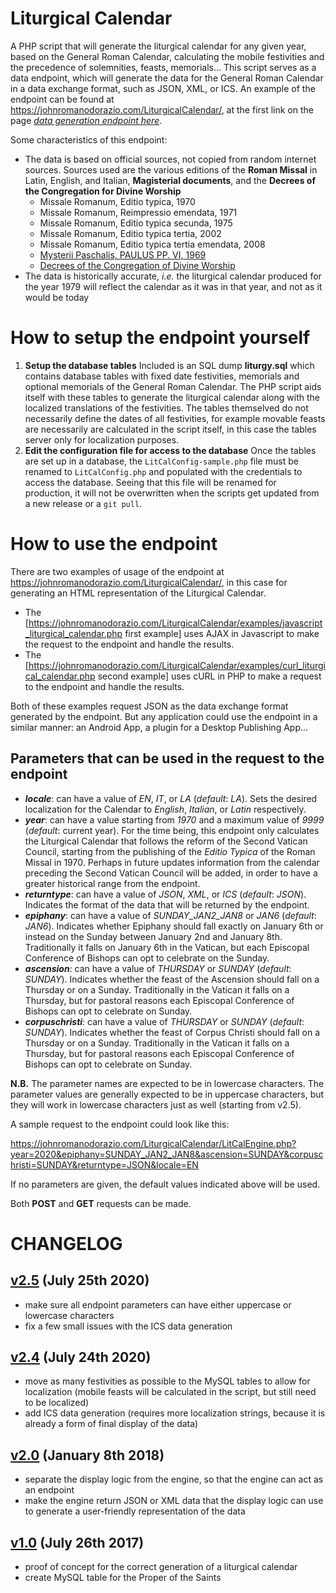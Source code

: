 # Liturgical Calendar
A PHP script that will generate the liturgical calendar for any given year, based on the General Roman Calendar, calculating the mobile festivities and the precedence of solemnities, feasts, memorials... This script serves as a data endpoint, which will generate the data for the General Roman Calendar in a data exchange format, such as JSON, XML, or ICS. An example of the endpoint can be found at https://johnromanodorazio.com/LiturgicalCalendar/, at the first link on the page [*data generation endpoint here*](https://johnromanodorazio.com/LiturgicalCalendar/LitCalEngine.php).

Some characteristics of this endpoint:
* The data is based on official sources, not copied from random internet sources. Sources used are the various editions of the **Roman Missal** in Latin, English, and Italian, **Magisterial documents**, and the **Decrees of the Congregation for Divine Worship**
    - Missale Romanum, Editio typica, 1970
    - Missale Romanum, Reimpressio emendata, 1971
    - Missale Romanum, Editio typica secunda, 1975
    - Missale Romanum, Editio typica tertia, 2002
    - Missale Romanum, Editio typica tertia emendata, 2008
    - [Mysterii Paschalis, PAULUS PP. VI, 1969](http://www.vatican.va/content/paul-vi/la/motu_proprio/documents/hf_p-vi_motu-proprio_19690214_mysterii-paschalis.html)
    - [Decrees of the Congregation of Divine Worship](https://www.vatican.va/roman_curia/congregations/ccdds/index_it.htm)
* The data is historically accurate, *i.e.* the liturgical calendar produced for the year 1979 will reflect the calendar as it was in that year, and not as it would be today


# How to setup the endpoint yourself
1. **Setup the database tables**
  Included is an SQL dump **liturgy.sql** which contains database tables with fixed date festivities, memorials and optional memorials of the General Roman Calendar. The PHP script aids itself with these tables to generate the liturgical calendar along with the localized translations of the festivities. The tables themselved do not necessarily define the dates of all festivities, for example movable feasts are necessarily are calculated in the script itself, in this case the tables server only for localization purposes.
2. **Edit the configuration file for access to the database**
  Once the tables are set up in a database, the `LitCalConfig-sample.php` file must be renamed to `LitCalConfig.php` and populated with the credentials to access the database. Seeing that this file will be renamed for production, it will not be overwritten when the scripts get updated from a new release or a `git pull`.

# How to use the endpoint
There are two examples of usage of the endpoint at https://johnromanodorazio.com/LiturgicalCalendar/, in this case for generating an HTML representation of the Liturgical Calendar.

* The [https://johnromanodorazio.com/LiturgicalCalendar/examples/javascript_liturgical_calendar.php first example] uses AJAX in Javascript to make the request to the endpoint and handle the results. 
* The [https://johnromanodorazio.com/LiturgicalCalendar/examples/curl_liturgical_calendar.php second example] uses cURL in PHP to make a request to the endpoint and handle the results. 

Both of these examples request JSON as the data exchange format generated by the endpoint. But any application could use the endpoint in a similar manner: an Android App, a plugin for a Desktop Publishing App...

## Parameters that can be used in the request to the endpoint
* ***locale***: can have a value of *EN*, *IT*, or *LA* (*default*: *LA*). Sets the desired localization for the Calendar to *English*, *Italian*, or *Latin* respectively.
* ***year***: can have a value starting from *1970* and a maximum value of *9999* (*default*: current year). For the time being, this endpoint only calculates the Liturgical Calendar that follows the reform of the Second Vatican Council, starting from the publishing of the *Editio Typica* of the Roman Missal in 1970. Perhaps in future updates information from the calendar preceding the Second Vatican Council will be added, in order to have a greater historical range from the endpoint.
* ***returntype***: can have a value of *JSON*, *XML*, or *ICS* (*default*: *JSON*). Indicates the format of the data that will be returned by the endpoint.
* ***epiphany***: can have a value of *SUNDAY_JAN2_JAN8* or *JAN6* (*default*: *JAN6*). Indicates whether Epiphany should fall exactly on January 6th or instead on the Sunday between January 2nd and January 8th. Traditionally it falls on January 6th in the Vatican, but each Episcopal Conference of Bishops can opt to celebrate on the Sunday.
* ***ascension***: can have a value of *THURSDAY* or *SUNDAY* (*default*: *SUNDAY*). Indicates whether the feast of the Ascension should fall on a Thursday or on a Sunday. Traditionally in the Vatican it falls on a Thursday, but for pastoral reasons each Episcopal Conference of Bishops can opt to celebrate on Sunday.
* ***corpuschristi***: can have a value of *THURSDAY* or *SUNDAY* (*default*: *SUNDAY*). Indicates whether the feast of Corpus Christi should fall on a Thursday or on a Sunday. Traditionally in the Vatican it falls on a Thursday, but for pastoral reasons each Episcopal Conference of Bishops can opt to celebrate on Sunday.

**N.B.** The parameter names are expected to be in lowercase characters. The parameter values are generally expected to be in uppercase characters, but they will work in lowercase characters just as well (starting from v2.5).

A sample request to the endpoint could look like this:

https://johnromanodorazio.com/LiturgicalCalendar/LitCalEngine.php?year=2020&epiphany=SUNDAY_JAN2_JAN8&ascension=SUNDAY&corpuschristi=SUNDAY&returntype=JSON&locale=EN

If no parameters are given, the default values indicated above will be used.

Both **POST** and **GET** requests can be made.

# CHANGELOG

## [v2.5](https://github.com/JohnRDOrazio/LiturgicalCalendar/releases/tag/v2.5) (July 25th 2020)
 * make sure all endpoint parameters can have either uppercase or lowercase characters
 * fix a few small issues with the ICS data generation

## [v2.4](https://github.com/JohnRDOrazio/LiturgicalCalendar/releases/tag/v2.4) (July 24th 2020)
 * move as many festivities as possible to the MySQL tables to allow for localization (mobile feasts will be calculated in the script, but still need to be localized)
 * add ICS data generation (requires more localization strings, because it is already a form of final display of the data)

## [v2.0](https://github.com/JohnRDOrazio/LiturgicalCalendar/releases/tag/1.0) (January 8th 2018)
 * separate the display logic from the engine, so that the engine can act as an endpoint
 * make the engine return JSON or XML data that the display logic can use to generate a user-friendly representation of the data

## [v1.0](https://github.com/JohnRDOrazio/LiturgicalCalendar/releases/tag/1.0) (July 26th 2017)
 * proof of concept for the correct generation of a liturgical calendar
 * create MySQL table for the Proper of the Saints
